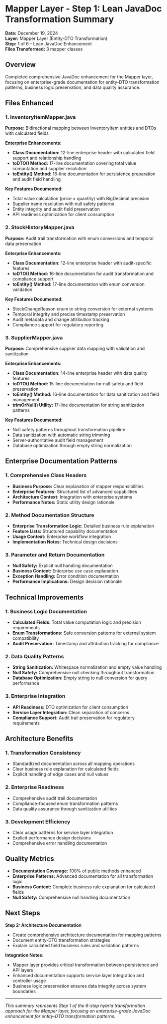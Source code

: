 # Mapper Layer - Step 1: Lean JavaDoc Transformation Summary

**Date:** December 19, 2024  
**Layer:** Mapper Layer (Entity-DTO Transformation)  
**Step:** 1 of 6 - Lean JavaDoc Enhancement  
**Files Transformed:** 3 mapper classes  

## Overview

Completed comprehensive JavaDoc enhancement for the Mapper layer, focusing on enterprise-grade documentation for entity-DTO transformation patterns, business logic preservation, and data quality assurance.

## Files Enhanced

### 1. InventoryItemMapper.java
**Purpose:** Bidirectional mapping between InventoryItem entities and DTOs with calculated fields

**Enterprise Enhancements:**
- **Class Documentation:** 12-line enterprise header with calculated field support and relationship handling
- **toDTO() Method:** 17-line documentation covering total value computation and supplier resolution
- **toEntity() Method:** 16-line documentation for persistence preparation and audit field handling

**Key Features Documented:**
- Total value calculation (price × quantity) with BigDecimal precision
- Supplier name resolution with null safety patterns
- Entity integrity and audit field preservation
- API readiness optimization for client consumption

### 2. StockHistoryMapper.java
**Purpose:** Audit trail transformation with enum conversions and temporal data preservation

**Enterprise Enhancements:**
- **Class Documentation:** 12-line enterprise header with audit-specific features
- **toDTO() Method:** 16-line documentation for audit transformation and compliance support
- **toEntity() Method:** 17-line documentation with enum conversion validation

**Key Features Documented:**
- StockChangeReason enum to string conversion for external systems
- Temporal integrity and precise timestamp preservation
- Audit metadata and change attribution tracking
- Compliance support for regulatory reporting

### 3. SupplierMapper.java
**Purpose:** Comprehensive supplier data mapping with validation and sanitization

**Enterprise Enhancements:**
- **Class Documentation:** 14-line enterprise header with data quality features
- **toDTO() Method:** 15-line documentation for null safety and field preservation
- **toEntity() Method:** 16-line documentation for data sanitization and field management
- **trimOrNull() Utility:** 17-line documentation for string sanitization patterns

**Key Features Documented:**
- Null safety patterns throughout transformation pipeline
- Data sanitization with automatic string trimming
- Server-authoritative audit field management
- Database optimization through empty string normalization

## Enterprise Documentation Patterns

### 1. Comprehensive Class Headers
- **Business Purpose:** Clear explanation of mapper responsibilities
- **Enterprise Features:** Structured list of advanced capabilities
- **Architecture Context:** Integration with enterprise systems
- **Performance Notes:** Static utility design rationale

### 2. Method Documentation Structure
- **Enterprise Transformation Logic:** Detailed business rule explanation
- **Feature Lists:** Structured capability documentation
- **Usage Context:** Enterprise workflow integration
- **Implementation Notes:** Technical design decisions

### 3. Parameter and Return Documentation
- **Null Safety:** Explicit null handling documentation
- **Business Context:** Enterprise use case explanation
- **Exception Handling:** Error condition documentation
- **Performance Implications:** Design decision rationale

## Technical Improvements

### 1. Business Logic Documentation
- **Calculated Fields:** Total value computation logic and precision requirements
- **Enum Transformations:** Safe conversion patterns for external system compatibility
- **Audit Preservation:** Timestamp and attribution tracking for compliance

### 2. Data Quality Patterns
- **String Sanitization:** Whitespace normalization and empty value handling
- **Null Safety:** Comprehensive null checking throughout transformation
- **Database Optimization:** Empty string to null conversion for query performance

### 3. Enterprise Integration
- **API Readiness:** DTO optimization for client consumption
- **Service Layer Integration:** Clean separation of concerns
- **Compliance Support:** Audit trail preservation for regulatory requirements

## Architecture Benefits

### 1. Transformation Consistency
- Standardized documentation across all mapping operations
- Clear business rule explanation for calculated fields
- Explicit handling of edge cases and null values

### 2. Enterprise Readiness
- Comprehensive audit trail documentation
- Compliance-focused enum transformation patterns
- Data quality assurance through sanitization utilities

### 3. Development Efficiency
- Clear usage patterns for service layer integration
- Explicit performance design decisions
- Comprehensive error handling documentation

## Quality Metrics

- **Documentation Coverage:** 100% of public methods enhanced
- **Enterprise Patterns:** Advanced documentation for all transformation logic
- **Business Context:** Complete business rule explanation for calculated fields
- **Null Safety:** Comprehensive null handling documentation

## Next Steps

**Step 2: Architecture Documentation**
- Create comprehensive architecture documentation for mapping patterns
- Document entity-DTO transformation strategies
- Explain calculated field business rules and validation patterns

**Integration Notes:**
- Mapper layer provides critical transformation between persistence and API layers
- Enhanced documentation supports service layer integration and controller usage
- Business logic preservation ensures data integrity across system boundaries

---
*This summary represents Step 1 of the 6-step hybrid transformation approach for the Mapper layer, focusing on enterprise-grade JavaDoc enhancement for entity-DTO transformation patterns.*